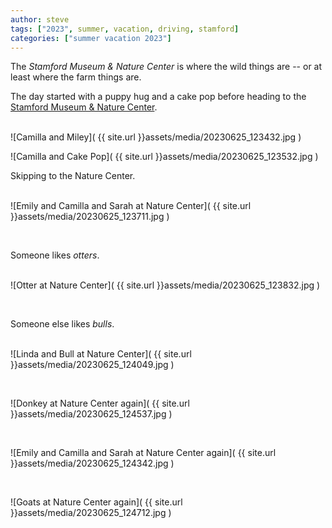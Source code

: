 ```yaml
---
author: steve
tags: ["2023", summer, vacation, driving, stamford]
categories: ["summer vacation 2023"]
---
```


The *Stamford Museum & Nature Center* is where the wild things are -- or at least where the farm things are.

The day started with a puppy hug and a cake pop before heading to the [Stamford Museum & Nature Center](http://stamfordmuseum.org).  
<br/>

![Camilla and Miley]( {{ site.url }}assets/media/20230625_123432.jpg )
<br/>

![Camilla and Cake Pop]( {{ site.url }}assets/media/20230625_123532.jpg )
<br/>

Skipping to the Nature Center.  
<br/>

![Emily and Camilla and Sarah at Nature Center]( {{ site.url }}assets/media/20230625_123711.jpg )

<br/>

Someone likes *otters*.  
<br/>

![Otter at Nature Center]( {{ site.url }}assets/media/20230625_123832.jpg )

<br/>

Someone else likes *bulls*.  
<br/>

![Linda and Bull at Nature Center]( {{ site.url }}assets/media/20230625_124049.jpg )

<br/>

![Donkey at Nature Center again]( {{ site.url }}assets/media/20230625_124537.jpg )

<br/>

![Emily and Camilla and Sarah at Nature Center again]( {{ site.url }}assets/media/20230625_124342.jpg )

<br/>

![Goats at Nature Center again]( {{ site.url }}assets/media/20230625_124712.jpg )

<br/>
